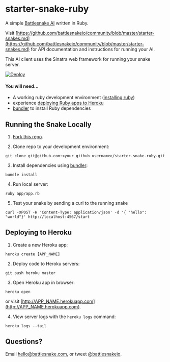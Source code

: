 # starter-snake-ruby

A simple [Battlesnake AI](http://battlesnake.io) written in Ruby.

Visit [https://github.com/battlesnakeio/community/blob/master/starter-snakes.md](https://github.com/battlesnakeio/community/blob/master/starter-snakes.md) for API documentation and instructions for running your AI.

This AI client uses the Sinatra web framework for running your snake server.

[![Deploy](https://www.herokucdn.com/deploy/button.png)](https://heroku.com/deploy)

#### You will need...

* A working ruby development environment ([installing ruby](https://www.ruby-lang.org/en/documentation/installation/))
* experience [deploying Ruby apps to Heroku](https://devcenter.heroku.com/articles/getting-started-with-ruby#introduction)
* [bundler](https://bundler.io/#getting-started) to install Ruby dependencies

## Running the Snake Locally

1) [Fork this repo](https://github.com/battlesnakeio/starter-snake-ruby/fork).

2) Clone repo to your development environment:
```
git clone git@github.com:<your github username>/starter-snake-ruby.git
```

3) Install dependencies using [bundler](https://bundler.io/#getting-started):
```
bundle install
```

4) Run local server:
```
ruby app/app.rb
```

5) Test your snake by sending a curl to the running snake
```
curl -XPOST -H 'Content-Type: application/json' -d '{ "hello": "world"}' http://localhost:4567/start
```

## Deploying to Heroku

1) Create a new Heroku app:
```
heroku create [APP_NAME]
```

2) Deploy code to Heroku servers:
```
git push heroku master
```

3) Open Heroku app in browser:
```
heroku open
```
or visit [http://APP_NAME.herokuapp.com](http://APP_NAME.herokuapp.com).

4) View server logs with the `heroku logs` command:
```
heroku logs --tail
```

## Questions?

Email [hello@battlesnake.com](mailto:hello@battlesnake.com), or tweet [@battlesnakeio](http://twitter.com/battlesnakeio).
